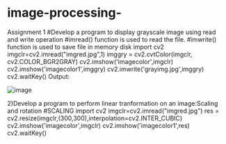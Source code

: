 # image-processing-
Assignment 1
#Develop a program to display grayscale image using read and write operation
#imread() function is used to read the file.
#imwrite() function is used to save file in memory disk
import cv2
imgclr=cv2.imread("imgred.jpg",1)
imggry = cv2.cvtColor(imgclr, cv2.COLOR_BGR2GRAY)
cv2.imshow('imagecolor',imgclr)
cv2.imshow('imagecolor1',imggry)
cv2.imwrite('grayimg.jpg',imggry)
cv2.waitKey()
Output:



![image](https://user-images.githubusercontent.com/72300138/104424343-1beb5500-5534-11eb-9b10-a95e6b93e8f5.png)


2)Develop a program to perform linear tranformation on an image:Scaling and rotation
#SCALING
import cv2 
imgclr=cv2.imread("imgred.jpg") 
res = cv2.resize(imgclr,(300,300),interpolation=cv2.INTER_CUBIC) 
cv2.imshow('imagecolor',imgclr)
cv2.imshow('imagecolor1',res)
cv2.waitKey()


